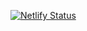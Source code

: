 [![Netlify Status](https://api.netlify.com/api/v1/badges/d20952f3-ff3e-4390-aec7-7a939759ad20/deploy-status)](https://app.netlify.com/sites/mib-website-dev/deploys)